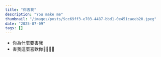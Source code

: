```yaml
---
title: "你害我"
description: "You make me"
thumbnail: "/images/posts/9cc69ff3-e703-4487-bbd1-0e451caeeb20.jpeg"
date: "2025-07-09"
tags: []
---
```

- 你為什麼要害我
- 害我這麼喜歡你🤬🤬😭😭
